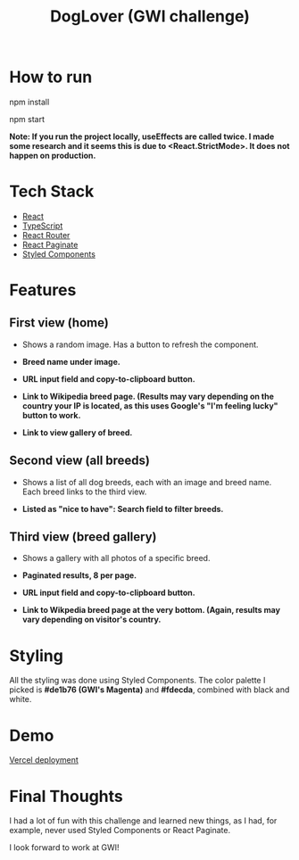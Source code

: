 <h1 align="center">DogLover (GWI challenge)</h1>

<br />

# How to run
npm install  

npm start  

**Note: If you run the project locally, useEffects are called twice. I made some research and it seems this is due to <React.StrictMode>. It does not happen on production.**

# Tech Stack
- [React](https://reactjs.org/)
- [TypeScript](https://www.typescriptlang.org/)
- [React Router](https://reactrouter.com/)
- [React Paginate](https://github.com/AdeleD/react-paginate#readme)
- [Styled Components](https://styled-components.com/)

# Features
## First view (home)
- Shows a random image. Has a button to refresh the component.  

- **Breed name under image.**  

- **URL input field and copy-to-clipboard button.**  

- **Link to Wikipedia breed page. (Results may vary depending on the country your IP is located, as this uses Google's "I'm feeling lucky" button to work.**  

- **Link to view gallery of breed.**  

## Second view (all breeds)
- Shows a list of all dog breeds, each with an image and breed name. Each breed links to the third view.  

- **Listed as "nice to have": Search field to filter breeds.**  

## Third view (breed gallery)
- Shows a gallery with all photos of a specific breed.  

- **Paginated results, 8 per page.**  

- **URL input field and copy-to-clipboard button.**  

- **Link to Wikpedia breed page at the very bottom. (Again, results may vary depending on visitor's country.**  

# Styling
All the styling was done using Styled Components. The color palette I picked is **#de1b76 (GWI's Magenta)** and **#fdecda**, combined with black and white.  

# Demo
[Vercel deployment](https://doglover.vercel.app/)

# Final Thoughts
I had a lot of fun with this challenge and learned new things, as I had, for example, never used Styled Components or React Paginate.  

I look forward to work at GWI!  
